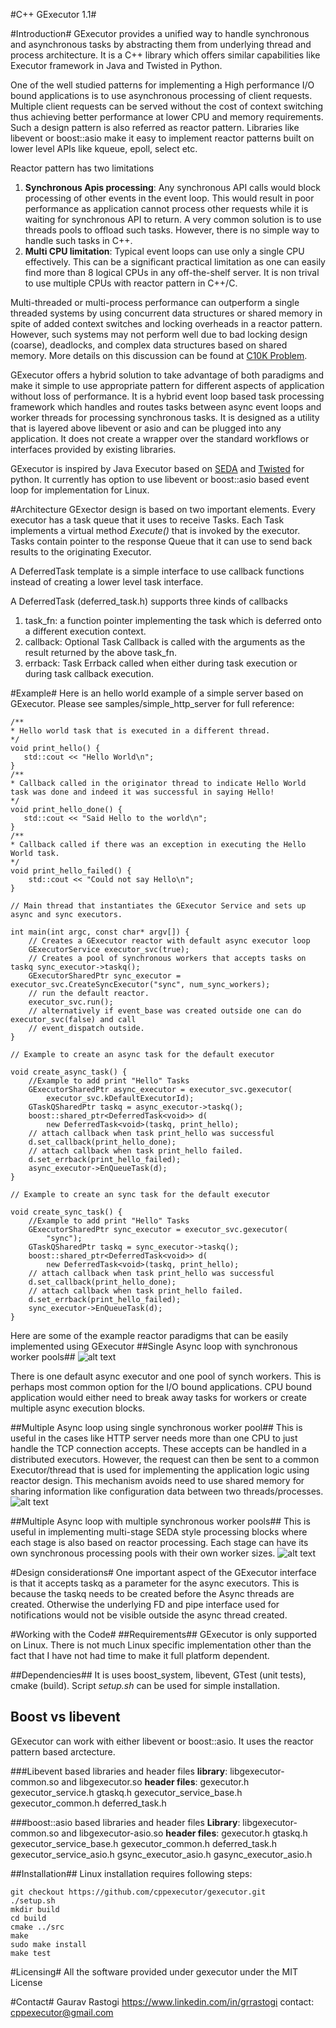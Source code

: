 #C++ GExecutor 1.1#


#Introduction#
GExecutor provides a unified way to handle synchronous and asynchronous tasks by abstracting them from underlying thread and process architecture. It is a C++ library which offers similar capabilities like Executor framework in Java and Twisted in Python.

One of the well studied patterns for implementing a High performance I/O bound applications is to use asynchronous processing of client requests. Multiple client requests can be served without the cost of context switching thus achieving better performance at lower CPU and memory requirements. Such a design pattern is also referred as reactor pattern. Libraries like libevent or boost::asio make it easy to implement reactor patterns built on lower level APIs like kqueue, epoll, select etc.  

Reactor pattern has two limitations  
1. **Synchronous Apis processing**: Any synchronous API calls would block processing of other events in the event loop. This would result in poor performance as application cannot process other requests while it is waiting for synchronous API to return. A very common solution is to use threads pools to offload such tasks. However, there is no simple way to handle such tasks in C++.  
2. **Multi CPU limitation**: Typical event loops can use only a single CPU effectively. This can be a significant practical limitation as one can easily find more than 8 logical CPUs in any off-the-shelf server. It is non trival to use multiple CPUs with reactor pattern in C++/C.

Multi-threaded or multi-process performance can outperform a single threaded systems by using concurrent data structures or shared memory in spite of added context switches and locking overheads in a reactor pattern. However, such systems may not perform well due to bad locking design (coarse), deadlocks, and complex data structures based on shared memory. More details on this discussion can be found at [C10K Problem](http://www.kegel.com/c10k.html).  

GExecutor offers a hybrid solution to take advantage of both paradigms and make it simple to use appropriate pattern for different aspects of application without loss of performance. It is a hybrid event loop based task processing framework which handles and routes tasks between async event loops and worker threads for processing synchronous tasks. It is designed as a utility that is layered above libevent or asio and can be plugged into any application. It does not create
a wrapper over the standard workflows or interfaces provided by existing libraries.

GExecutor is inspired by Java Executor based on [SEDA](http://www.eecs.harvard.edu/~mdw/proj/seda/) and [Twisted](http://twistedmatrix.com/trac/wiki) for python. It currently has option to use libevent or boost::asio based event loop for implementation for Linux.

#Architecture
GExector design is based on two important elements. Every executor has a task queue that it uses to receive Tasks. Each Task implements a virtual method *Execute()* that is invoked by the executor. Tasks contain pointer to the response Queue that it can use to send back results to the originating Executor.

A DeferredTask template is a simple interface to use callback functions instead of creating a lower level task interface.

A DeferredTask (deferred_task.h) supports three kinds of callbacks  
1. task_fn: a function pointer implementing the task which is deferred onto a different execution context.  
2. callback: Optional Task Callback is called with the arguments as the result returned by the above task_fn.  
3. errback: Task Errback called when either during task execution or during task callback execution.  

#Example#
Here is an hello world example of a simple server based on GExecutor. Please see samples/simple_http_server for full reference:  

    /**
    * Hello world task that is executed in a different thread.
    */
    void print_hello() {
       std::cout << "Hello World\n";
    }
    /**
    * Callback called in the originator thread to indicate Hello World task was done and indeed it was successful in saying Hello!
    */
    void print_hello_done() {
       std::cout << "Said Hello to the world\n";
    }
    /**
    * Callback called if there was an exception in executing the Hello World task.
    */
    void print_hello_failed() {
        std::cout << "Could not say Hello\n";
    }  
    
    // Main thread that instantiates the GExecutor Service and sets up async and sync executors.
    
    int main(int argc, const char* argv[]) {
        // Creates a GExecutor reactor with default async executor loop
        GExecutorService executor_svc(true);
        // Creates a pool of synchronous workers that accepts tasks on taskq sync_executor->taskq();
        GExecutorSharedPtr sync_executor = executor_svc.CreateSyncExecutor("sync", num_sync_workers);
        // run the default reactor.
        executor_svc.run();
        // alternatively if event_base was created outside one can do executor_svc(false) and call 
        // event_dispatch outside.
    }  
    
    // Example to create an async task for the default executor
    
    void create_async_task() {
        //Example to add print "Hello" Tasks
        GExecutorSharedPtr async_executor = executor_svc.gexecutor(
            executor_svc.kDefaultExecutorId);
        GTaskQSharedPtr taskq = async_executor->taskq();
        boost::shared_ptr<DeferredTask<void>> d(
            new DeferredTask<void>(taskq, print_hello);
        // attach callback when task print_hello was successful
        d.set_callback(print_hello_done);
        // attach callback when task print_hello failed.
        d.set_errback(print_hello_failed);
        async_executor->EnQueueTask(d);
    }

    // Example to create an sync task for the default executor

    void create_sync_task() {
        //Example to add print "Hello" Tasks
        GExecutorSharedPtr sync_executor = executor_svc.gexecutor(
            "sync");
        GTaskQSharedPtr taskq = sync_executor->taskq();
        boost::shared_ptr<DeferredTask<void>> d(
            new DeferredTask<void>(taskq, print_hello);
        // attach callback when task print_hello was successful
        d.set_callback(print_hello_done);
        // attach callback when task print_hello failed.
        d.set_errback(print_hello_failed);
        sync_executor->EnQueueTask(d);
    }


Here are some of the example reactor paradigms that can be easily implemented using GExecutor
##Single Async loop with synchronous worker pools##
![alt text](https://github.com/cppexecutor/gexecutor/blob/dev/1async1sync.jpg "Single Async loop with synchronous worker pools")

There is one default async executor and one pool of synch workers. This is perhaps most common option for the I/O bound applications. CPU bound application would either need to break away tasks for workers or create multiple async execution blocks.

##Multiple Async loop using single synchronous worker pool##
This is useful in the cases like HTTP server needs more than one CPU to just handle the TCP connection accepts. These accepts can be handled in a distributed executors. However, the request can then be sent to a common Executor/thread that is used for implementing the application logic using reactor design. This mechanism avoids need to use shared memory for sharing information like configuration data between two threads/processes.
![alt text](https://github.com/cppexecutor/gexecutor/blob/dev/multi-async-1-sync.jpg "Multiple Async loop using single synchronous worker pool")


##Multiple Async loop with multiple synchronous worker pools##
This is useful in implementing multi-stage SEDA style processing blocks where each stage is also based on reactor processing. Each stage can have its own synchronous processing pools with their own worker sizes.
![alt text](https://github.com/cppexecutor/gexecutor/blob/dev/multi-async-multi-sync.jpg "Multiple Async loop with multiple synchronous worker pools")


#Design considerations#
One important aspect of the GExecutor interface is that it accepts taskq as a parameter for the async executors. This is because the taskq needs to be created before the Async threads are created. Otherwise the underlying FD and pipe interface used for notifications would not be visible outside the async thread created.


#Working with the Code#
##Requirements##
GExecutor is only supported on Linux. There is not much Linux specific implementation other than the fact that I have not had time to make it full platform dependent.

##Dependencies##
It is uses boost_system, libevent, GTest (unit tests), cmake (build). Script *setup.sh* can be used for simple installation.

## Boost vs libevent
GExecutor can work with either libevent or boost::asio. It uses the reactor pattern based arctecture. 

###Libevent based libraries and header files
**library**: libgexecutor-common.so and libgexecutor.so
**header files**: gexecutor.h gexecutor_service.h gtaskq.h gexecutor_service_base.h
				gexecutor_common.h deferred_task.h

###boost::asio based libraries and header files
**Library**: libgexecutor-common.so and libgexecutor-asio.so
**header files**: gexecutor.h gtaskq.h gexecutor_service_base.h
				gexecutor_common.h deferred_task.h gexecutor_service_asio.h gsync_executor_asio.h 
        		gasync_executor_asio.h


##Installation##
Linux installation requires following steps:  

    git checkout https://github.com/cppexecutor/gexecutor.git
    ./setup.sh
    mkdir build
    cd build
    cmake ../src
    make
    sudo make install
    make test
  
#Licensing#
All the software provided under gexecutor under the MIT License

#Contact#
Gaurav Rastogi
https://www.linkedin.com/in/grrastogi
contact: cppexecutor@gmail.com

